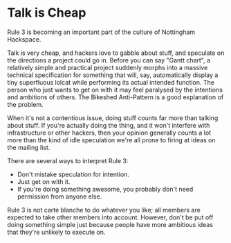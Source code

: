 # Talk is Cheap

Rule 3 is becoming an important part of the culture of Nottingham Hackspace.

Talk is very cheap, and hackers love to gabble about stuff, and speculate on the directions a project could go in. Before you can say "Gantt chart", a relatively simple and practical project suddenly morphs into a massive technical specification for something that will, say, automatically display a tiny superfluous lolcat while performing its actual intended function. The person who just wants to get on with it may feel paralysed by the intentions and ambitions of others. The Bikeshed Anti-Pattern is a good explanation of the problem.

When it's not a contentious issue, doing stuff counts far more than talking about stuff. If you're actually doing the thing, and it won't interfere with infrastructure or other hackers, then your opinion generally counts a lot more than the kind of idle speculation we're all prone to firing at ideas on the mailing list.

There are several ways to interpret Rule 3:

* Don't mistake speculation for intention.
* Just get on with it.
* If you're doing something awesome, you probably don't need permission from anyone else.

Rule 3 is not carte blanche to do whatever you like; all members are expected to take other members into account. However, don't be put off doing something simple just because people have more ambitious ideas that they're unlikely to execute on.